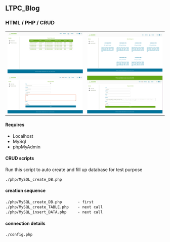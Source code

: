 ## LTPC_Blog
### HTML / PHP / CRUD

 <table>
  <tr>
    <td><img src="https://github.com/VoltG3/PHP_MySQL/blob/master/LTPC_blog/img/LTPC_blog_1.png" style ="width: auto;" alt="img"></td>
    <td><img src="https://github.com/VoltG3/PHP_MySQL/blob/master/LTPC_blog/img/LTPC_blog_2.png" style ="width:/tree/master/LTPC_blog aito;" alt="img"></td>
  <tr>
  <tr>
    <td><img src="https://github.com/VoltG3/PHP_MySQL/blob/master/LTPC_blog/img/LTPC_blog_3.png" style ="width: auto;" alt="img"></td>
    <td><img src="https://github.com/VoltG3/PHP_MySQL/blob/master/LTPC_blog/img/LTPC_blog_4.png" style ="width: aito;" alt="img"></td>
  <tr>
 </table>

#### Requires
 - Localhost  
 - MySql
 - phpMyAdmin

#### CRUD scripts
Run this script to auto create and fill up database for test purpose
```
./php/MySQL_create_DB.php   
```

#### creation sequence
```
./php/MySQL_create_DB.php       - first
./php/MySQL_create_TABLE.php    - next call
./php/MySQL_insert_DATA.php     - next call

```

#### connection details
```
./config.php
```
